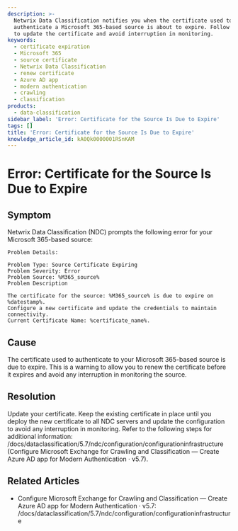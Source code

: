 ```yaml
---
description: >-
  Netwrix Data Classification notifies you when the certificate used to
  authenticate a Microsoft 365-based source is about to expire. Follow the steps
  to update the certificate and avoid interruption in monitoring.
keywords:
  - certificate expiration
  - Microsoft 365
  - source certificate
  - Netwrix Data Classification
  - renew certificate
  - Azure AD app
  - modern authentication
  - crawling
  - classification
products:
  - data-classification
sidebar_label: 'Error: Certificate for the Source Is Due to Expire'
tags: []
title: 'Error: Certificate for the Source Is Due to Expire'
knowledge_article_id: kA0Qk0000001RSnKAM
---
```


# Error: Certificate for the Source Is Due to Expire

## Symptom

Netwrix Data Classification (NDC) prompts the following error for your Microsoft 365-based source:

```text
Problem Details:

Problem Type: Source Certificate Expiring
Problem Severity: Error
Problem Source: %M365_source%
Problem Description
    
The certificate for the source: %M365_source% is due to expire on %datestamp%.
Configure a new certificate and update the credentials to maintain connectivity.
Current Certificate Name: %certificate_name%.
```

## Cause

The certificate used to authenticate to your Microsoft 365-based source is due to expire. This is a warning to allow you to renew the certificate before it expires and avoid any interruption in monitoring the source.

## Resolution

Update your certificate. Keep the existing certificate in place until you deploy the new certificate to all NDC servers and update the configuration to avoid any interruption in monitoring. Refer to the following steps for additional information: /docs/dataclassification/5.7/ndc/configuration/configurationinfrastructure (Configure Microsoft Exchange for Crawling and Classification — Create Azure AD app for Modern Authentication · v5.7).

## Related Articles

- Configure Microsoft Exchange for Crawling and Classification — Create Azure AD app for Modern Authentication · v5.7: /docs/dataclassification/5.7/ndc/configuration/configurationinfrastructure
